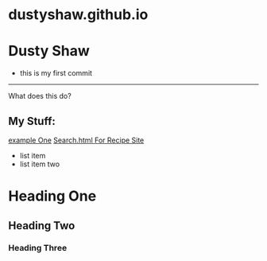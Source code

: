 # dustyshaw.github.io
# Dusty Shaw
- this is my first commit
---
What does this do?
## My Stuff:
[example One](https://www.google.com/search?q=how+to+link+in+markdown&rlz=1C1CHBF_enUS908US908&oq=how+to+link+in+mark&aqs=chrome.0.0i512j69i57j0i10i22i30j0i22i30l7.5862j0j7&sourceid=chrome&ie=UTF-8)
[Search.html For Recipe Site](https://github.com/dustyshaw/dustyshaw.github.io/blob/main/SearchBarPractice)

- list item
- list item two
# Heading One
## Heading Two
### Heading Three
